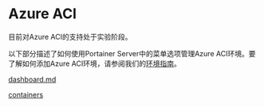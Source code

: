 # Azure ACI

目前对Azure ACI的支持处于实验阶段。

以下部分描述了如何使用Portainer Server中的菜单选项管理Azure ACI环境。要了解如何添加Azure ACI环境，请参阅我们的[环境指南](../../admin/environments/add/aci.md)。

[dashboard.md](dashboard.md)

[containers](containers/)
